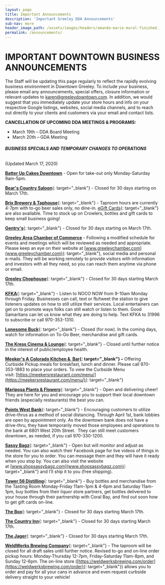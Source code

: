 ```yaml
---
layout: page
title: Important Announcements
description: 'Important Greeley DDA Announcements'
sub-nav: more
header_image_path: /assets/images/headers/amanda-marie-mural-finished.jpg
permalink: /announcements/
---
```


# IMPORTANT DOWNTOWN BUSINESS ANNOUNCEMENTS

The Staff will be updating this page regularly to reflect the rapidly evolving business environment in Downtown Greeley. To include your business, please email any announcements, special offers, closure information or relevant updates to [karen@greeleydowntown.com](mailto:karen@greeleydowntown.com). In addition, we would suggest that you immediately update your store hours and info on your respective Google listings, websites, social media channels, and to reach out directly to your clients and customers via your email and contact lists.

**CANCELLATION OF UPCOMING DDA MEETINGS & PROGRAMS:&nbsp;**

* March 19th – DDA Board Meeting
* March 20th – GDA Meeting

###### **BUSINESS SPECIALS AND TEMPORARY CHANGES TO OPERATIONS**

(Updated March 17, 2020)

[**Batter Up Cakes Downtown**](https://www.facebook.com/BatterUpCakesGreeley/) - Open for take-out only Monday-Saturday 9am-5pm.

[**Bear's Country Saloon**](https://www.facebook.com/bearcountrysaloongreeley/){: target="_blank"} - Closed for 30 days starting on March 17th.

[**Brix Brewery & Taphouse**](https://www.facebook.com/brixbrewtap/){: target="_blank"} - Taproom hours are currently 4-7pm with to-go beer sales only, no dine-in. [eGift Cards](https://squareup.com/gift/9GPB8X32RR40D/order){: target="_blank"} are also available. Time to stock up on Crowlers, bottles and gift cards to keep small business going\!

[**Gentry's**](https://www.facebook.com/gentrysgreeley/){: target="_blank"} - Closed for 30 days starting on March 17th.

**[Greeley Area Chamber of Commerce](https://www.facebook.com/GreeleyAreaChamberofCommerce/)** - Following a modified schedule for events and meetings which will be reviewed as needed and appropriate. Please keep an eye on their website at [www.greeleychamber.com](www.greeleychamber.com){: target="_blank"}, social media and personal e-mails. They will be working remotely to provide visitors with information and investors with all they need, so you can reach them anytime via phone or email.

[**Greeley Chophouse**](https://www.facebook.com/GreeleyChophouse/){: target="_blank"} - Closed for 30 days starting March 17th.

[**KFKA**](https://www.facebook.com/1310KFKARadio/){: target="_blank"} - Listen to NOCO NOW from 9-10am Monday through Friday. Businesses can call, text or fb/tweet the station to give listeners updates on how to still utilize their services. Local entertainers can get on to promote ways folks can still watch or listen to them. Good Samaritans can let us know what they are doing to help. Text KFKA to 31996 to subscribe or call 970-353-1310.

[**Lonesome Buck**](https://www.facebook.com/lonesomebuck/){: target="_blank"} - Closed (for now). In the coming days, watch for information on To-Go Beer, merchandise and gift cards.

[**The Kress Cinema & Lounge**](https://www.facebook.com/kresscinema/){: target="_blank"} - Closed until further notice in the interest of public/employee health.

**[Meeker's A Colorado Kitchen &&nbsp; Bar](https://www.facebook.com/MeekersKitchen/){: target="_blank"} –**&nbsp;Offering Curbside Pickup meals for breakfast, lunch and dinner. Please call 970-353-1883 to place your orders. To view the Curbside Menu visit:&nbsp;[https://meekersrestaurant.com/menu/](https://meekersrestaurant.com/menu/){: target="_blank"}

[**Mariposa Plants & Flowers**](https://www.facebook.com/Mariposaflowers/){: target="_blank"} - Open and delivering cheer\! They are here for you and encourage you to support their local downtown friends (especially restaurants) the best you can.

[**Points West Bank**](https://www.facebook.com/PointsWestBank/){: target="_blank"} - Encouraging customers to utilize drive-thrus as a method of social distancing. Through April 1st, bank lobbies are open by appointment only. As the downtown bank does not have a drive-thru, they have temporarily moved those employees and operations to the bank at 6801 West 20th Street.&nbsp; They can still meet customers downtown, as needed, if you call 970-330-1200.&nbsp;

[**Sassy Bagz**](https://www.facebook.com/SassyBagzGreeley/){: target="_blank"} - Open but will monitor and adjust as needed. You can also watch their Facebook page for live videos of things in the store for you to order. You can message them and they will have it ready when you stop by. You can also visit the website at&nbsp;[www.shopsassybagz.com](www.shopsassybagz.com){: target="_blank"}&nbsp;and I’ll ship it to you (free shipping).

[**Tower 56 Distilling**](https://www.facebook.com/Tower56/){: target="_blank"} - Buy bottles and merchandise from the Tasting Room Monday-Friday 11am-1pm & 4-6pm and Saturday 11am-1pm, buy bottles from their liquor store partners, get bottles delivered to your house through their partnership with Coral Bay, and find out soon how to get gift cards on-line.

[**The Box**](https://www.facebook.com/theboxgreeley/){: target="_blank"} - Closed for 30 days starting March 17th.

[**The Country Inn**](https://www.facebook.com/The-Country-Inn-120605561288190/){: target="_blank"} - Closed for 30 days starting March 17th.

[**The Jager**](https://www.facebook.com/JagerGreeley/){: target="_blank"} - Closed for 30 days starting March 17th.

[**WeldWerks Brewing Company**](https://www.facebook.com/weldwerksbrewing/){: target="_blank"} - The taproom will be closed for all draft sales until further notice. Revised to-go and on-line order pickup hours: Monday-Thursday 12-7pm, Friday-Saturday 11am-8pm, and Sunday 12-6pm. The on-line store ([https://weldwerksbrewing.com/order](https://weldwerksbrewing.com/order){: target="_blank"}) allows you to order and pay for all your cans in advance and even request curbside delivery straight to your vehicle\!